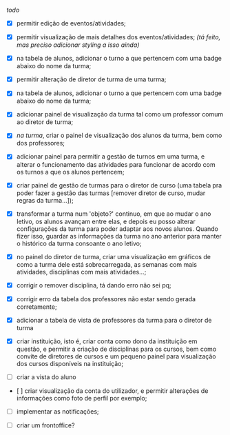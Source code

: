 *todo*
- [X] permitir edição de eventos/atividades;
- [X] permitir visualização de mais detalhes dos eventos/atividades; _(tá feito, mas preciso adicionar styling a isso ainda)_
- [X] na tabela de alunos, adicionar o turno a que pertencem com uma badge abaixo do nome da turma;
- [X] permitir alteração de diretor de turma de uma turma;
- [X] na tabela de alunos, adicionar o turno a que pertencem com uma badge abaixo do nome da turma;
- [X] adicionar painel de visualização da turma tal como um professor comum ao diretor de turma;
- [X] *na turma*, criar o painel de visualização dos alunos da turma, bem como dos professores; 
- [X] adicionar painel para permitir a gestão de turnos em uma turma, e alterar o funcionamento das atividades para funcionar de acordo com os turnos a que os alunos pertencem; 
- [X] criar painel de gestão de turmas para o diretor de curso (uma tabela pra poder fazer a gestão das turmas [remover diretor de curso, mudar regras da turma...]); <!-- quase completo -->
- [X] transformar a turma num 'objeto?' continuo, em que ao mudar o ano letivo, os alunos avançam entre elas, e depois eu posso alterar configurações da turma para poder adaptar aos novos alunos. Quando fizer isso, guardar as informações da turma no ano anterior para manter o histórico da turma consoante o ano letivo; <!-- chato --> <!-- aqui o que falta é: criar um painel de vista para as turmas, mas isso estou tratando agora enquanto crio o dashboard do dt, ou seja, após concluir isso, posso dar display dessa informação para o diretor de curso ver. Depois posso aplicar o mesmo (ou semelhante) para as turmas antigas -->

- [X] no painel do diretor de turma, criar uma visualização em gráficos de como a turma dele está sobrecarregada, as semanas com mais atividades, disciplinas com mais atividades...; <!-- meio chato também -->
- [X] corrigir o remover disciplina, tá dando erro não sei pq;
- [X] corrigir erro da tabela dos professores não estar sendo gerada corretamente;
- [X] adicionar a tabela de vista de professores da turma para o diretor de turma
- [X] criar instituição, isto é, criar conta como dono da instituição em questão, e permitir a criação de disciplinas para os cursos, bem como convite de diretores de cursos e um pequeno painel para visualização dos cursos disponíveis na instituição; <!-- não tão chato -->
- [ ] criar a vista do aluno <!-- tranquilo -->
- [ ] criar visualização da conta do utilizador, e permitir alterações de informações como foto de perfil por exemplo; <!-- fácil -->
- [ ] implementar as notificações; <!-- um pouco chato -->
- [ ] criar um frontoffice? <!-- logo se vê -->




<!-- o que estive fazendo até agora foram correções de erros, tenho que:

    !! mudar a designação do turno 0 de todos para alguma outra coisa, perguntar ao stor nuno ou assim !!
            
 -->

 <!-- 
 
 no painel de edição de diretor de curso, tenho que fazer de modo que ao alterar o diretor de curso, eu atualize as relações da turmas para adicionar o novo diretor de turma como sendo parte das turmas atuais daquele curso

  -->


